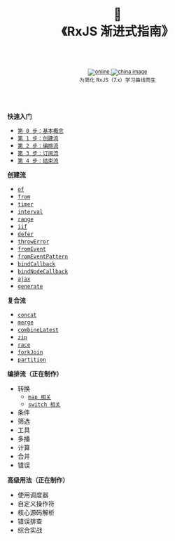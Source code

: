 <div align="center">
  <h1>
    📖
    <br />
    《RxJS 渐进式指南》
    <br />
    <br />
  </h1>
  <sup>
    <br />
    <a target="_blank" href="https://git.liguo.run/learning-rxjs/#/">
      <img src="https://img.shields.io/badge/在线阅读-👓-green.svg" alt="online" />
    </a>
    <a target="_blank" href="http://olivewind.gitee.io/learning-rxjs/#/">
      <img src="https://img.shields.io/badge/国内镜像-😫-red.svg" alt="china image" />
    </a>
    <br />
   为简化 RxJS（7.x）学习曲线而生
  </sup>
  <br />
  <br />
  <br />
  <br />
</div>

**快速入门**

- [`第 0 步：基本概念`](http://olivewind.gitee.io/learning-rxjs/#/core/stream)
- [`第 1 步：创建流`](http://olivewind.gitee.io/learning-rxjs/#/core/observable)
- [`第 2 步：编排流`](http://olivewind.gitee.io/learning-rxjs/#/core/operators)
- [`第 3 步：订阅流`](http://olivewind.gitee.io/learning-rxjs/#/core/subscription)
- [`第 4 步：结束流`](http://olivewind.gitee.io/learning-rxjs/#/core/unsubscribe)

**创建流**

- [`of`](http://olivewind.gitee.io/learning-rxjs/#/streams/create/of)
- [`from`](http://olivewind.gitee.io/learning-rxjs/#/streams/create/from)
- [`timer`](http://olivewind.gitee.io/learning-rxjs/#/streams/create/timer)
- [`interval`](http://olivewind.gitee.io/learning-rxjs/#/streams/create/interval)
- [`range`](http://olivewind.gitee.io/learning-rxjs/#/streams/create/range)
- [`iif`](http://olivewind.gitee.io/learning-rxjs/#/streams/create/iif)
- [`defer`](http://olivewind.gitee.io/learning-rxjs/#/streams/create/defer)
- [`throwError`](http://olivewind.gitee.io/learning-rxjs/#/streams/create/throw-error)
- [`fromEvent`](http://olivewind.gitee.io/learning-rxjs/#/streams/create/from-event)
- [`fromEventPattern`](http://olivewind.gitee.io/learning-rxjs/#/streams/create/from-event-pattern)
- [`bindCallback`](http://olivewind.gitee.io/learning-rxjs/#/streams/create/bind-callback)
- [`bindNodeCallback`](http://olivewind.gitee.io/learning-rxjs/#/streams/create/bind-node-callback)
- [`ajax`](http://olivewind.gitee.io/learning-rxjs/#/streams/create/ajax)
- [`generate`](http://olivewind.gitee.io/learning-rxjs/#/streams/create/generate)

**复合流**

- [`concat`](http://olivewind.gitee.io/learning-rxjs/#/streams/join/concat)
- [`merge`](http://olivewind.gitee.io/learning-rxjs/#/streams/join/merge)
- [`combineLatest`](http://olivewind.gitee.io/learning-rxjs/#/streams/join/combine-latest)
- [`zip`](http://olivewind.gitee.io/learning-rxjs/#/streams/join/zip)
- [`race`](http://olivewind.gitee.io/learning-rxjs/#/streams/join/race)
- [`forkJoin`](http://olivewind.gitee.io/learning-rxjs/#/streams/join/fork-join)
- [`partition`](http://olivewind.gitee.io/learning-rxjs/#/streams/join/partition)

**编排流（正在制作）**

- 转换
  - [`map 相关`](http://olivewind.gitee.io/learning-rxjs/#/operators/transformation/map)
  - [`switch 相关`](http://olivewind.gitee.io/learning-rxjs/#/operators/transformation/switch)
- 条件
- 筛选
- 工具
- 多播
- 计算
- 合并
- 错误

**高级用法（正在制作）**

- 使用调度器
- 自定义操作符
- 核心源码解析
- 错误排查
- 综合实战
